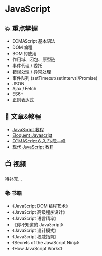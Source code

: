 # JavaScript

## 💥 重点掌握

- ECMAScript 基本语法
- DOM 编程
- BOM 的使用
- 作用域、闭包、原型链
- 事件代理 / 委托
- 错误处理 / 异常处理
- 事件队列 (setTimeout/setInterval/Promise)
- JSON
- Ajax / Fetch
- ES6+
- 正则表达式

## 📄 文章&教程

- [JavaScript 教程](https://www.runoob.com/js/js-tutorial.html)
- [Eloquent Javascript](https://eloquentjavascript.net/)
- [ECMAScript 6 入门-阮一峰](https://es6.ruanyifeng.com/)
- [现代 JavaScript 教程](https://zh.javascript.info/)

## 📺 视频

待补充...

### 📚 书籍

- 《JavaScript DOM 编程艺术》
- 《JavaScript 高级程序设计》
- 《JavaScript 语言精粹》
- 《你不知道的 JavaScript》
- 《JavaScript 设计模式》
- 《JavaScript 权威指南》
- 《Secrets of the JavaScript Ninja》
- 《How JavaScript Works》